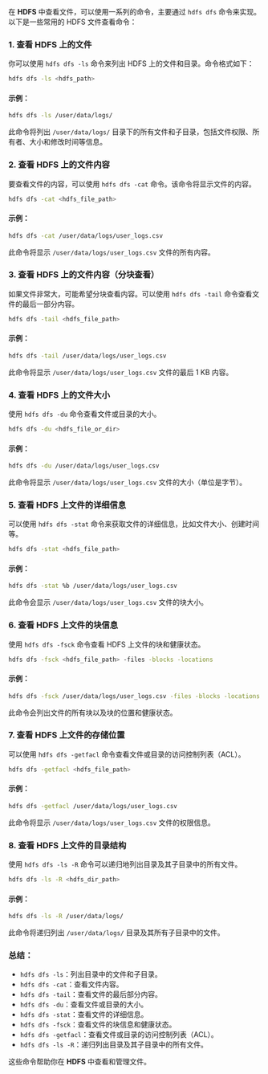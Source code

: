 在 **HDFS** 中查看文件，可以使用一系列的命令，主要通过 `hdfs dfs` 命令来实现。以下是一些常用的 HDFS 文件查看命令：

### 1. **查看 HDFS 上的文件**

你可以使用 `hdfs dfs -ls` 命令来列出 HDFS 上的文件和目录。命令格式如下：

```bash
hdfs dfs -ls <hdfs_path>
```

#### 示例：

```bash
hdfs dfs -ls /user/data/logs/
```

此命令将列出 `/user/data/logs/` 目录下的所有文件和子目录，包括文件权限、所有者、大小和修改时间等信息。

### 2. **查看 HDFS 上的文件内容**

要查看文件的内容，可以使用 `hdfs dfs -cat` 命令。该命令将显示文件的内容。

```bash
hdfs dfs -cat <hdfs_file_path>
```

#### 示例：

```bash
hdfs dfs -cat /user/data/logs/user_logs.csv
```

此命令将显示 `/user/data/logs/user_logs.csv` 文件的所有内容。

### 3. **查看 HDFS 上的文件内容（分块查看）**

如果文件非常大，可能希望分块查看内容。可以使用 `hdfs dfs -tail` 命令查看文件的最后一部分内容。

```bash
hdfs dfs -tail <hdfs_file_path>
```

#### 示例：

```bash
hdfs dfs -tail /user/data/logs/user_logs.csv
```

此命令将显示 `/user/data/logs/user_logs.csv` 文件的最后 1 KB 内容。

### 4. **查看 HDFS 上的文件大小**

使用 `hdfs dfs -du` 命令查看文件或目录的大小。

```bash
hdfs dfs -du <hdfs_file_or_dir>
```

#### 示例：

```bash
hdfs dfs -du /user/data/logs/user_logs.csv
```

此命令将显示 `/user/data/logs/user_logs.csv` 文件的大小（单位是字节）。

### 5. **查看 HDFS 上文件的详细信息**

可以使用 `hdfs dfs -stat` 命令来获取文件的详细信息，比如文件大小、创建时间等。

```bash
hdfs dfs -stat <hdfs_file_path>
```

#### 示例：

```bash
hdfs dfs -stat %b /user/data/logs/user_logs.csv
```

此命令会显示 `/user/data/logs/user_logs.csv` 文件的块大小。

### 6. **查看 HDFS 上文件的块信息**

使用 `hdfs dfs -fsck` 命令查看 HDFS 上文件的块和健康状态。

```bash
hdfs dfs -fsck <hdfs_file_path> -files -blocks -locations
```

#### 示例：

```bash
hdfs dfs -fsck /user/data/logs/user_logs.csv -files -blocks -locations
```

此命令会列出文件的所有块以及块的位置和健康状态。

### 7. **查看 HDFS 上文件的存储位置**

可以使用 `hdfs dfs -getfacl` 命令查看文件或目录的访问控制列表（ACL）。

```bash
hdfs dfs -getfacl <hdfs_file_path>
```

#### 示例：

```bash
hdfs dfs -getfacl /user/data/logs/user_logs.csv
```

此命令将显示 `/user/data/logs/user_logs.csv` 文件的权限信息。

### 8. **查看 HDFS 上文件的目录结构**

使用 `hdfs dfs -ls -R` 命令可以递归地列出目录及其子目录中的所有文件。

```bash
hdfs dfs -ls -R <hdfs_dir_path>
```

#### 示例：

```bash
hdfs dfs -ls -R /user/data/logs/
```

此命令将递归列出 `/user/data/logs/` 目录及其所有子目录中的文件。

### 总结：

- `hdfs dfs -ls`：列出目录中的文件和子目录。
- `hdfs dfs -cat`：查看文件内容。
- `hdfs dfs -tail`：查看文件的最后部分内容。
- `hdfs dfs -du`：查看文件或目录的大小。
- `hdfs dfs -stat`：查看文件的详细信息。
- `hdfs dfs -fsck`：查看文件的块信息和健康状态。
- `hdfs dfs -getfacl`：查看文件或目录的访问控制列表（ACL）。
- `hdfs dfs -ls -R`：递归列出目录及其子目录中的所有文件。

这些命令帮助你在 **HDFS** 中查看和管理文件。